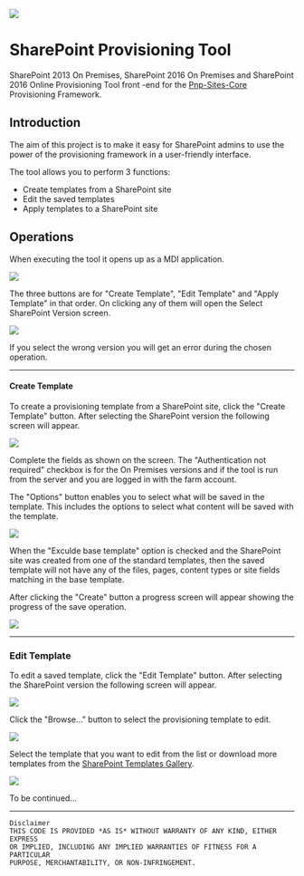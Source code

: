 
![](SharePointProvisioningTool/Resources/Karabina122x122.png) 
# SharePoint Provisioning Tool #

SharePoint 2013 On Premises, SharePoint 2016 On Premises and SharePoint 2016 Online Provisioning Tool front -end for the [Pnp-Sites-Core](https://github.com/OfficeDev/PnP-Sites-Core) Provisioning Framework.

## Introduction ##

The aim of this project is to make it easy for SharePoint admins to use the power of the provisioning framework in a user-friendly interface.

The tool allows you to perform 3 functions:
- Create templates from a SharePoint site
- Edit the saved templates
- Apply templates to a SharePoint site

## Operations ##
When executing the tool it opens up as a MDI application.

![](Images/MainScreen.png)

The three buttons are for "Create Template", "Edit Template" and "Apply Template" in that order. On clicking any of them 
will open the Select SharePoint Version screen.

![](Images/VersionSelect.png)

If you select the wrong version you will get an error during the chosen operation.

-------------

#### Create Template

To create a provisioning template from a SharePoint site, click the "Create Template" button. After selecting the SharePoint version the following screen will appear.

![](Images/CreateTemplate.png)

Complete the fields as shown on the screen. The "Authentication not required" checkbox is for the On Premises versions and if the tool is run from the server and you are logged in with the farm account.

The "Options" button enables you to select what will be saved in the template. This includes the options to select what content will be saved with the template.

![](Images/CreateOptions.png)

When the "Exculde base template" option is checked and the SharePoint site was created from one of the standard templates, then the saved template will not have any of the files, pages, content types or site fields matching in the base template.


After clicking the "Create" button a progress screen will appear showing the progress of the save operation.

![](Images/CreateProgress.png)

----------
### Edit Template

To edit a saved template, click the "Edit Template" button. After selecting the SharePoint version the following screen will appear.

![](Images/EditStart.png)

Click the "Browse..." button to select the provisioning template to edit.

![](Images/OpenTemplate.png)

Select the template that you want to edit from the list or download more templates from the [SharePoint Templates Gallery](https://templates-gallery.sharepointpnp.com).

![](Images/EditTemplateList.png)

To be continued...

-----------
```
Disclaimer
THIS CODE IS PROVIDED *AS IS* WITHOUT WARRANTY OF ANY KIND, EITHER EXPRESS 
OR IMPLIED, INCLUDING ANY IMPLIED WARRANTIES OF FITNESS FOR A PARTICULAR 
PURPOSE, MERCHANTABILITY, OR NON-INFRINGEMENT.

